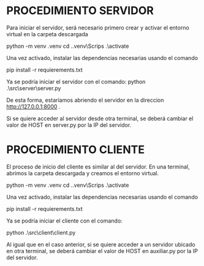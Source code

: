 # PROCEDIMIENTO SERVIDOR

Para iniciar el servidor, será necesario primero crear y activar el entorno virtual en la carpeta
descargada

python -m venv .venv
cd .\.venv\Scrips
.\activate

Una vez activado, instalar las dependencias necesarias usando el comando

pip install -r requierements.txt

Ya se podría iniciar el servidor con el comando:
python .\src\server\server.py

De esta forma, estaríamos abriendo el servidor en la direccion http://127.0.0.1:8000 .

Si se quiere acceder al servidor desde otra terminal, se deberá cambiar el valor de HOST en server.py
por la IP del servidor.


# PROCEDIMIENTO CLIENTE

El proceso de inicio del cliente es similar al del servidor. En una terminal, abrimos la carpeta
descargada y creamos el entorno virtual.

python -m venv .venv
cd .\.venv\Scrips
.\activate

Una vez activado, instalar las dependencias necesarias usando el comando

pip install -r requierements.txt

Ya se podría iniciar el cliente con el comando:

python .\src\client\client.py

Al igual que en el caso anterior, si se quiere acceder a un servidor ubicado en otra terminal, se
deberá cambiar el valor de HOST en auxiliar.py por la IP del servidor.
